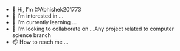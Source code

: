 - 👋 Hi, I’m @Abhishek201773
- 👀 I’m interested in ...
- 🌱 I’m currently learning ...
- 💞️ I’m looking to collaborate on ...Any project related to computer science branch
- 📫 How to reach me ...

<!---
Abhishek201773/Abhishek201773 is a ✨ special ✨ repository because its `README.md` (this file) appears on your GitHub profile.
You can click the Preview link to take a look at your changes.
--->
